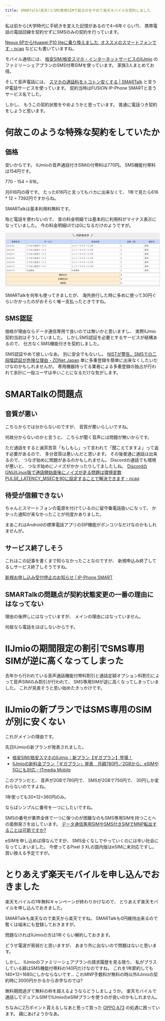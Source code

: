```yaml
---
title: SMARTalk(楽天)とSMS専用SIMで粘るのをやめて楽天モバイルを契約しました
---
```


私は前から(大学時代に手続きを変えた記憶があるので4~6年ぐらい?)、
携帯電話の電話回線を契約せずにSMSのみの契約を行っています。

[Nexus 6PからHuawei P10 liteに乗り換えました, オススメのスマートフォンです - ncaq](https://www.ncaq.net/2017/11/08/21/58/05/)
などにも書いていますね。

モバイル通信には、
[格安SIM/格安スマホ・インターネットサービスのIIJmio](https://www.iijmio.jp/)
のファミリーシェアプランのSMS付帯SIMを使っています。
家族3人まとめてお得。

そして音声電話には、
[スマホの通話料をトコトン安くする | SMARTalk](https://ip-phone-smart.jp/)
と言うIP電話サービスを使っています。
契約当時はFUSION IP-Phone SMARTと言うサービス名でした。

しかし、
もうこの契約状態をやめようかと思っています。
普通に電話つき契約をしようと思います。

# 何故このような特殊な契約をしていたか

## 価格

安いからです。
IIJmioの音声通話付きSIMの付帯料は770円。
SMS機能付帯料は154円です。

770 - 154 = 616。

月616円の得です。
たった616円と言ってもバカに出来なくて、
1年で見たら616 * 12 = 7392円ですからね。

SMARTalkは基本利用料無料です。

殆ど電話を使わないので、
昔の料金明細では基本的に利用料がマイナス表示になっていました。
今の料金明細UIでは0になるだけのようですが。

![SMARTalkの料金明細](/asset/screenshot-2021-03-07-23-12-26.png)

SMARTalkを何年も使ってきましたが、
海外旅行した時に多めに使って30円ぐらいかかったのがおそらく唯一支払ったときですね。

## SMS認証

価格が理由ならデータ通信専用で良いのでは無いかと思いますし、
実際IIJmio契約当初はそうしていました。
しかしSMS認証を必要とするサービスが結構あるので、
仕方なくSMS機能付きを契約しました。

SMS認証やめて欲しいなあ。
別に安全でもないし。
[NISTが警告、SMSでの二段階認証が危険な理由 - ZDNet Japan](https://japan.zdnet.com/article/35095393/)
単に多重登録を簡単に出来なくしたいだけなのかもしれませんが。
専用機器持ってる業者による多重登録の独占が行われて余計に一般ユーザは辛いことになるだけな気がします。

# SMARTalkの問題点

## 音質が悪い

こちらからでは分からないのですが、
音質が悪いらしいですね。

何故分からないのかと言うと、
こちらが聞く音声には問題が無いからです。

ただ通話をすると滅茶苦茶「もしもし」って言われて「聞こえてますよ」って返す必要があるので、
多分音質は悪いんだと思います。
その後普通に通話は出来るので、
つなぎ始めに問題があるのかもしれません。
Discordの通話でも環境が悪いと、
つなぎ始めにノイズがかかったりしてましたしね。
[DiscordのGNU/Linux版で通話開始直後にノイズが走る問題は環境変数PULSE_LATENCY_MSECを90に設定することで解決できます - ncaq](https://www.ncaq.net/2018/10/30/12/07/45/)

## 待受が信頼できない

ちゃんとスマートフォンの電源を付けているのに留守番電話扱いになって、
かかった通知が来なかったことが何度かありました。

まあこれはAndroidの標準電話アプリのSIP機能がポンコツなだけなのかもしれませんが。

## サービス終了しそう

これはこの記事を書くまで知らなかったことなのですが、
新規申込み終了してるしサービス終了しそうですね。

[新規お申し込み受付停止のお知らせ | IP-Phone SMART](https://ip-phone-smart.jp/index.php?cID=644)

## SMARTalkの問題点が契約状態変更の一番の理由にはなってない

理由の後押しにはなっていますが、
メインの理由にはなっていません。

何故なら電話をほぼしないからです。

# IIJmioの期間限定の割引でSMS専用SIMが逆に高くなってしまった

去年から行われている音声通話機能付帯料割引と通話定額オプション料割引によって音声SIMのみ割引が行われて、
SMS専用SIMが逆に高くなってしまっていました。
これが見直そうと思い始めたきっかけです。

# IIJmioの新プランではSMS専用のSIMが別に安くない

これがメインの理由です。

先日IIJmioの新プランが発表されました。

* [格安SIM/格安スマホのIIJmio｜新プラン【ギガプラン】登場！](https://www.iijmio.jp/gigaplan/)
* [IIJmioの新料金プラン「ギガプラン」発表　月額780円／2GBから、eSIMや5Gにも対応 - ITmedia Mobile](https://www.itmedia.co.jp/mobile/articles/2102/24/news103.html)

このプランだと、
音声が2GBで780円で、
SMSが2GBで750円で、
30円しか変わらないのですよね。

1年使っても30*12=360円のみ。

ならばシンプルに番号を一つにしたいですね。

SMSの番号が業界全体で一つに保つのが困難なのもSMS専用SIMを持つことへの面倒臭さを出しています。
[データ通信専用SIMやSMS付きSIMでMNP転出することは可能ですか?](https://help.iijmio.jp/s/article/000002904)

eSIMを申し込めば得なんですが、
SMS全くなしでやっていくのには辛い社会になってしまいました。
今使ってるPixel 3 XLの国内版はeSIMに未対応ですし。
買い換える予定ですが。

# とりあえず楽天モバイルを申し込んでおきました

楽天モバイルの1年無料キャンペーンが終わりかけなので、
とりあえず楽天モバイルを申し込んでおきました。

SMARTalkも楽天なので楽天から楽天ですね。
SMARTalkも0円維持出来るので暫くは端末にも登録しておきますが。

問題なければIIJmioの方は1年ぐらい解約しておきます。

どうせ電波が貧弱だと思いますが、
あまり外に出ないので問題はないと思います。

しかし、
IIJmioのファミリーシェアプランの請求履歴を見る限り、
私がプラスしている額はSMS機能付帯料の140円だけなのですね。
これを1年節約しても140*12=1680にしかならないです…
これMNP手数料が無料の時以外IIJmioの契約時に3000円かかるから赤字なのでは?

無料期間過ぎて無料の枠を超えるようならどうしましょうか。
楽天モバイルで通話してデュアルSIMでIIJmioのeSIMプランを使うのが良いのかもしれません。

ちなみに2万ポイント貰えるしなあと思って買った
[OPPO A73](https://network.mobile.rakuten.co.jp/product/smartphone/a73/?source=ecomm)
の処遇に困っています。
親にあげようかなあ。
